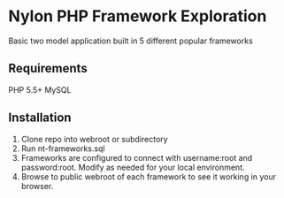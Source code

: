 # Nylon PHP Framework Exploration

Basic two model application built in 5 different popular frameworks

## Requirements

PHP 5.5+
MySQL


## Installation

1. Clone repo into webroot or subdirectory
2. Run nt-frameworks.sql 
3. Frameworks are configured to connect with username:root and password:root. Modify as needed for your local environment.
4. Browse to public webroot of each framework to see it working in your browser. 


